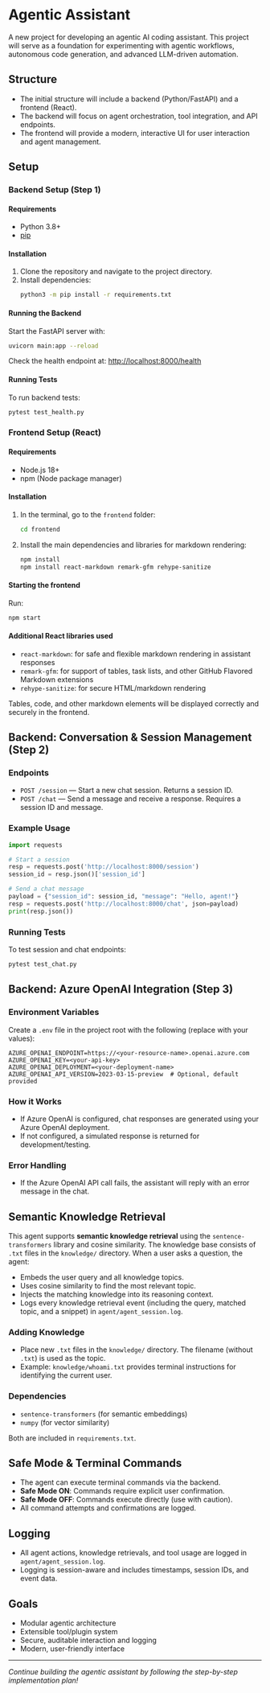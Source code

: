 # Agentic Assistant

A new project for developing an agentic AI coding assistant. This project will serve as a foundation for experimenting with agentic workflows, autonomous code generation, and advanced LLM-driven automation.

## Structure
- The initial structure will include a backend (Python/FastAPI) and a frontend (React).
- The backend will focus on agent orchestration, tool integration, and API endpoints.
- The frontend will provide a modern, interactive UI for user interaction and agent management.

## Setup
### Backend Setup (Step 1)

#### Requirements
- Python 3.8+
- [pip](https://pip.pypa.io/en/stable/)

#### Installation
1. Clone the repository and navigate to the project directory.
2. Install dependencies:
   ```sh
   python3 -m pip install -r requirements.txt
   ```

#### Running the Backend
Start the FastAPI server with:
```sh
uvicorn main:app --reload
```

Check the health endpoint at: [http://localhost:8000/health](http://localhost:8000/health)

#### Running Tests
To run backend tests:
```sh
pytest test_health.py
```

### Frontend Setup (React)

#### Requirements
- Node.js 18+
- npm (Node package manager)

#### Installation
1. In the terminal, go to the `frontend` folder:
   ```sh
   cd frontend
   ```
2. Install the main dependencies and libraries for markdown rendering:
   ```sh
   npm install
   npm install react-markdown remark-gfm rehype-sanitize
   ```

#### Starting the frontend
Run:
```sh
npm start
```

#### Additional React libraries used
- `react-markdown`: for safe and flexible markdown rendering in assistant responses
- `remark-gfm`: for support of tables, task lists, and other GitHub Flavored Markdown extensions
- `rehype-sanitize`: for secure HTML/markdown rendering

Tables, code, and other markdown elements will be displayed correctly and securely in the frontend.

## Backend: Conversation & Session Management (Step 2)

### Endpoints
- `POST /session` — Start a new chat session. Returns a session ID.
- `POST /chat` — Send a message and receive a response. Requires a session ID and message.

### Example Usage
```python
import requests

# Start a session
resp = requests.post('http://localhost:8000/session')
session_id = resp.json()['session_id']

# Send a chat message
payload = {"session_id": session_id, "message": "Hello, agent!"}
resp = requests.post('http://localhost:8000/chat', json=payload)
print(resp.json())
```

### Running Tests
To test session and chat endpoints:
```sh
pytest test_chat.py
```

## Backend: Azure OpenAI Integration (Step 3)

### Environment Variables
Create a `.env` file in the project root with the following (replace with your values):
```
AZURE_OPENAI_ENDPOINT=https://<your-resource-name>.openai.azure.com
AZURE_OPENAI_KEY=<your-api-key>
AZURE_OPENAI_DEPLOYMENT=<your-deployment-name>
AZURE_OPENAI_API_VERSION=2023-03-15-preview  # Optional, default provided
```

### How it Works
- If Azure OpenAI is configured, chat responses are generated using your Azure OpenAI deployment.
- If not configured, a simulated response is returned for development/testing.

### Error Handling
- If the Azure OpenAI API call fails, the assistant will reply with an error message in the chat.

## Semantic Knowledge Retrieval

This agent supports **semantic knowledge retrieval** using the `sentence-transformers` library and cosine similarity. The knowledge base consists of `.txt` files in the `knowledge/` directory. When a user asks a question, the agent:

- Embeds the user query and all knowledge topics.
- Uses cosine similarity to find the most relevant topic.
- Injects the matching knowledge into its reasoning context.
- Logs every knowledge retrieval event (including the query, matched topic, and a snippet) in `agent/agent_session.log`.

### Adding Knowledge
- Place new `.txt` files in the `knowledge/` directory. The filename (without `.txt`) is used as the topic.
- Example: `knowledge/whoami.txt` provides terminal instructions for identifying the current user.

### Dependencies
- `sentence-transformers` (for semantic embeddings)
- `numpy` (for vector similarity)

Both are included in `requirements.txt`.

## Safe Mode & Terminal Commands

- The agent can execute terminal commands via the backend.
- **Safe Mode ON**: Commands require explicit user confirmation.
- **Safe Mode OFF**: Commands execute directly (use with caution).
- All command attempts and confirmations are logged.

## Logging
- All agent actions, knowledge retrievals, and tool usage are logged in `agent/agent_session.log`.
- Logging is session-aware and includes timestamps, session IDs, and event data.

## Goals
- Modular agentic architecture
- Extensible tool/plugin system
- Secure, auditable interaction and logging
- Modern, user-friendly interface

---

*Continue building the agentic assistant by following the step-by-step implementation plan!*
